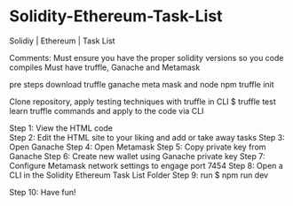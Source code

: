 # Solidity-Ethereum-Task-List
 Solidiy | Ethereum | Task List

Comments: Must ensure you have the proper solidity versions so you code compiles
Must have truffle, Ganache and Metamask

pre steps
download truffle ganache meta mask and node
npm truffle init

Clone repository, apply testing techniques with truffle in CLI $ truffle test
learn truffle commands and apply to the code via CLI


Step 1: View the HTML code 
<br>
Step 2: Edit the HTML site to your liking and add or take away tasks
Step 3: Open Ganache
Step 4: Open Metamask
Step 5: Copy private key from Ganache
Step 6: Create new wallet using Ganache private key
Step 7: Configure Metamask network settings to engage port 7454
Step 8: Open a CLI in the Solidity Ethereum Task List Folder
Step 9: run $ npm run dev

Step 10: Have fun!
